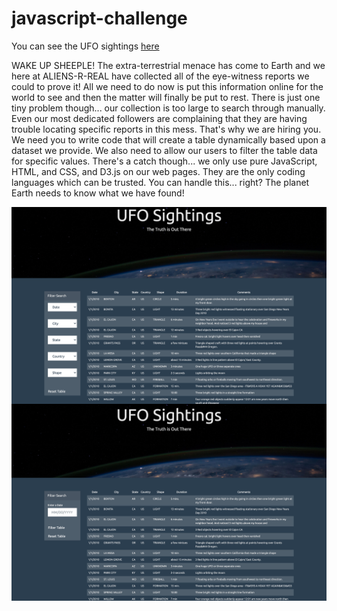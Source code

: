 # javascript-challenge

You can see the UFO sightings [here](https://veraroberto.github.io/javascript-challenge/)

WAKE UP SHEEPLE! The extra-terrestrial menace has come to Earth and we here at ALIENS-R-REAL have collected all of the eye-witness reports we could to prove it! All we need to do now is put this information online for the world to see and then the matter will finally be put to rest.
There is just one tiny problem though... our collection is too large to search through manually. Even our most dedicated followers are complaining that they are having trouble locating specific reports in this mess.
That's why we are hiring you. We need you to write code that will create a table dynamically based upon a dataset we provide. We also need to allow our users to filter the table data for specific values. There's a catch though... we only use pure JavaScript, HTML, and CSS, and D3.js on our web pages. They are the only coding languages which can be trusted.
You can handle this... right? The planet Earth needs to know what we have found!

<img src="Images/Screen Shot 2021-06-26 at 20.44.28.png"
     alt="MultipleFilter"
     style="float: left; margin-right: 10px;" />

<img src="Images/Screen Shot 2021-06-26 at 20.45.55.png"
     alt="SingleFilter"
     style="float: left; margin-right: 10px;" />
